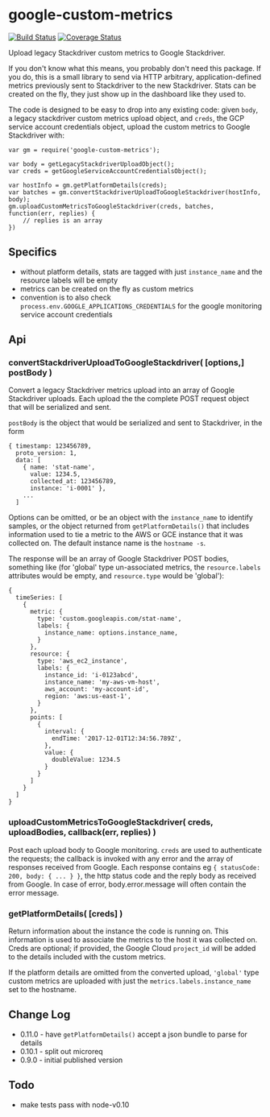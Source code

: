 google-custom-metrics
=====================
[![Build Status](https://api.travis-ci.org/andrasq/node-google-custom-metrics.svg?branch=master)](https://travis-ci.org/andrasq/node-google-custom-metrics?branch=master)
[![Coverage Status](https://codecov.io/github/andrasq/node-google-custom-metrics/coverage.svg?branch=master)](https://codecov.io/github/andrasq/node-google-custom-metrics?branch=master)


Upload legacy Stackdriver custom metrics to Google Stackdriver.

If you don't know what this means, you probably don't need this package.  If you do,
this is a small library to send via HTTP arbitrary, application-defined metrics
previously sent to Stackdriver to the new Stackdriver.  Stats can be created on the
fly, they just show up in the dashboard like they used to.

The code is designed to be easy to drop into any existing code: given `body`, a legacy
stackdriver custom metrics upload object, and `creds`, the GCP service account
credentials object, upload the custom metrics to Google Stackdriver with:

    var gm = require('google-custom-metrics');

    var body = getLegacyStackdriverUploadObject();
    var creds = getGoogleServiceAccountCredentialsObject();

    var hostInfo = gm.getPlatformDetails(creds);
    var batches = gm.convertStackdriverUploadToGoogleStackdriver(hostInfo, body);
    gm.uploadCustomMetricsToGoogleStackdriver(creds, batches, function(err, replies) {
        // replies is an array
    })


Specifics
---------

- without platform details, stats are tagged with just `instance_name` and
  the resource labels will be empty
- metrics can be created on the fly as custom metrics
- convention is to also check `process.env.GOOGLE_APPLICATIONS_CREDENTIALS`
  for the google monitoring service account credentials


Api
---

### convertStackdriverUploadToGoogleStackdriver( [options,] postBody )

Convert a legacy Stackdriver metrics upload into an array of Google Stackdriver uploads.
Each upload the the complete POST request object that will be serialized and sent.

`postBody` is the object that would be serialized and sent to Stackdriver, in the form

    { timestamp: 123456789,
      proto_version: 1,
      data: [
        { name: 'stat-name',
          value: 1234.5,
          collected_at: 123456789,
          instance: 'i-0001' },
        ...
      ]

Options can be omitted, or be an object with the `instance_name` to identify samples,
or the object returned from `getPlatformDetails()` that includes information used to
tie a metric to the AWS or GCE instance that it was collected on.  The default instance
name is the `hostname -s`.

The response will be an array of Google Stackdriver POST bodies, something like
(for 'global' type un-associated metrics, the `resource.labels` attributes would
be empty, and `resource.type` would be 'global'):

    {
      timeSeries: [
        {
          metric: {
            type: 'custom.googleapis.com/stat-name',
            labels: {
              instance_name: options.instance_name,
            }
          },
          resource: {
            type: 'aws_ec2_instance',
            labels: {
              instance_id: 'i-0123abcd',
              instance_name: 'my-aws-vm-host',
              aws_account: 'my-account-id',
              region: 'aws:us-east-1',
            }
          },
          points: [
            {
              interval: {
                endTime: '2017-12-01T12:34:56.789Z',
              },
              value: {
                doubleValue: 1234.5
              }
            }
          ]
        }
      ]
    }

### uploadCustomMetricsToGoogleStackdriver( creds, uploadBodies, callback(err, replies) )

Post each upload body to Google monitoring.  `creds` are used to authenticate the requests;
the callback is invoked with any error and the array of responses received from Google.
Each response contains eg `{ statusCode: 200, body: { ... } }`, the http status code and
the reply body as received from Google.  In case of error, body.error.message will often
contain the error message.

### getPlatformDetails( [creds] )

Return information about the instance the code is running on.  This information is used
to associate the metrics to the host it was collected on.  Creds are optional; if provided,
the Google Cloud `project_id` will be added to the details included with the custom metrics.

If the platform details are omitted from the converted upload, `'global'` type custom
metrics are uploaded with just the `metrics.labels.instance_name` set to the hostname.


Change Log
----------

- 0.11.0 - have `getPlatformDetails()` accept a json bundle to parse for details
- 0.10.1 - split out microreq
- 0.9.0 - initial published version


Todo
----

- make tests pass with node-v0.10
